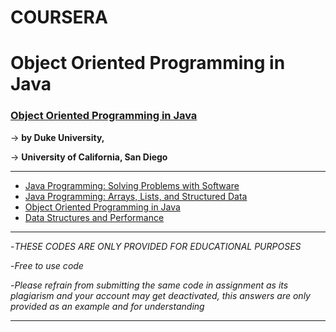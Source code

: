 # COURSERA
# Object Oriented Programming in Java

### [Object Oriented Programming in Java](https://www.coursera.org/specializations/coding-for-everyone) ###
   -> **by Duke University,**
   
   -> **University of California, San Diego**

- - - - 
   
  * [Java Programming: Solving Problems with Software](https://www.coursera.org/specializations/object-oriented-programming#courses)
  * [Java Programming: Arrays, Lists, and Structured Data](https://www.coursera.org/learn/java-programming-arrays-lists-data?specialization=object-oriented-programming)
  * [Object Oriented Programming in Java](https://www.coursera.org/learn/object-oriented-java?specialization=object-oriented-programming)
  * [Data Structures and Performance](https://www.coursera.org/learn/data-structures-optimizing-performance?specialization=object-oriented-programming)

- - - -

-*THESE CODES ARE ONLY PROVIDED FOR EDUCATIONAL PURPOSES*

-*Free to use code*

-*Please refrain from submitting the same code in assignment as its plagiarism and your account may get deactivated, this answers are only provided as an example and for understanding*

- - - -
